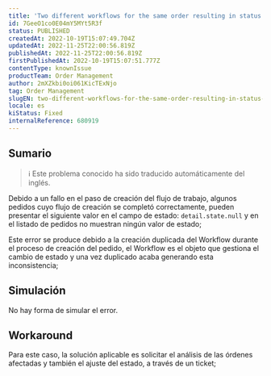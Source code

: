 ```yaml
---
title: 'Two different workflows for the same order resulting in status: detail.state.null'
id: 7GeeO1co0E04mY5MYt5R3f
status: PUBLISHED
createdAt: 2022-10-19T15:07:49.704Z
updatedAt: 2022-11-25T22:00:56.819Z
publishedAt: 2022-11-25T22:00:56.819Z
firstPublishedAt: 2022-10-19T15:07:51.777Z
contentType: knownIssue
productTeam: Order Management
author: 2mXZkbi0oi061KicTExNjo
tag: Order Management
slugEN: two-different-workflows-for-the-same-order-resulting-in-status-detailstatenull
locale: es
kiStatus: Fixed
internalReference: 680919
---
```


## Sumario

>ℹ️ Este problema conocido ha sido traducido automáticamente del inglés.


Debido a un fallo en el paso de creación del flujo de trabajo, algunos pedidos cuyo flujo de creación se completó correctamente, pueden presentar el siguiente valor en el campo de estado: `detail.state.null` y en el listado de pedidos no muestran ningún valor de estado;

Este error se produce debido a la creación duplicada del Workflow durante el proceso de creación del pedido, el Workflow es el objeto que gestiona el cambio de estado y una vez duplicado acaba generando esta inconsistencia;



## Simulación


No hay forma de simular el error.




## Workaround


Para este caso, la solución aplicable es solicitar el análisis de las órdenes afectadas y también el ajuste del estado, a través de un ticket;

